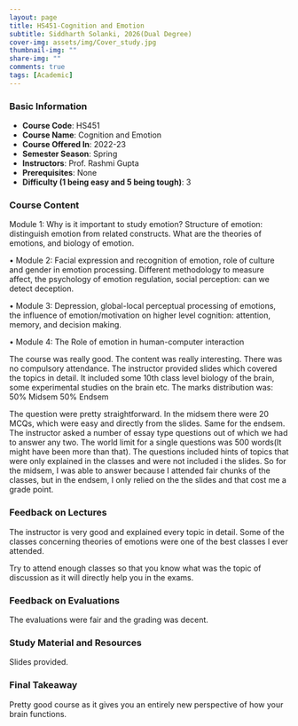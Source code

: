 ```yaml
---
layout: page
title: HS451-Cognition and Emotion
subtitle: Siddharth Solanki, 2026(Dual Degree)
cover-img: assets/img/Cover_study.jpg
thumbnail-img: ""
share-img: ""
comments: true
tags: [Academic]
---
```


### Basic Information

- **Course Code**: HS451
- **Course Name**: Cognition and Emotion
- **Course Offered In**: 2022-23
- **Semester Season**: Spring
- **Instructors**: Prof. Rashmi Gupta
- **Prerequisites**: None
- **Difficulty (1 being easy and 5 being tough)**: 3

### Course Content


Module 1: Why is it important to study emotion? Structure of
emotion: distinguish emotion from related constructs. What are
the theories of emotions, and biology of emotion.

• Module 2: Facial expression and recognition of emotion, role of
culture and gender in emotion processing. Different methodology
to measure affect, the psychology of emotion regulation, social
perception: can we detect deception.

• Module 3: Depression, global-local perceptual processing of
emotions, the influence of emotion/motivation on higher level
cognition: attention, memory, and decision making.

• Module 4: The Role of emotion in human-computer interaction



The course was really good. The content was really interesting. There was no compulsory attendance. The instructor provided slides which covered the topics in detail. It included some 10th class level biology of the brain, some experimental studies on the brain etc.
The marks distribution was:
50% Midsem
50% Endsem

The question were pretty straightforward. In the midsem there were 20 MCQs, which were easy and directly from the slides. Same for the endsem.
The instructor asked a number of essay type questions out of which we had to answer any two. The world limit for a single questions was 500 words(It might have been more than that). The questions included hints of topics that were only explained in the classes and were not included i the slides. So for the midsem, I was able to answer because I attended fair chunks of the classes, but in the endsem, I only relied on the the slides and that cost me a grade point.


### Feedback on Lectures


The instructor is very good and explained every topic in detail. Some of the classes concerning theories of emotions were one of the best classes I ever attended. 

Try to attend enough classes so that you know what was the topic of discussion as it will directly help you in the exams.
### Feedback on Evaluations


The evaluations were fair and the grading was decent. 
### Study Material and Resources


Slides provided.
### Final Takeaway


Pretty good course as it gives you an entirely new perspective of how your brain functions.